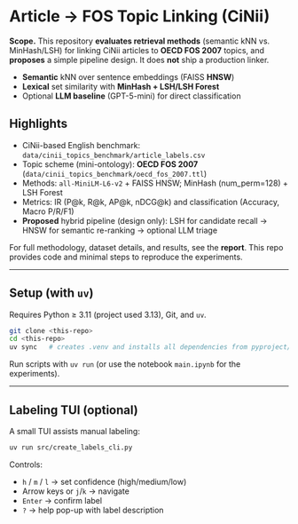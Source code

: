 # Article → FOS Topic Linking (CiNii)

**Scope.** This repository **evaluates retrieval methods** (semantic kNN vs. MinHash/LSH) for linking CiNii articles to **OECD FOS 2007** topics, and **proposes** a simple pipeline design. It does **not** ship a production linker.

* **Semantic** kNN over sentence embeddings (FAISS **HNSW**)
* **Lexical** set similarity with **MinHash + LSH/LSH Forest**
* Optional **LLM baseline** (GPT-5-mini) for direct classification

## Highlights

* CiNii-based English benchmark: `data/cinii_topics_benchmark/article_labels.csv`
* Topic scheme (mini-ontology): **OECD FOS 2007** (`data/cinii_topics_benchmark/oecd_fos_2007.ttl`)
* Methods: `all-MiniLM-L6-v2` + FAISS HNSW; MinHash (num_perm=128) + LSH Forest
* Metrics: IR (P@k, R@k, AP@k, nDCG@k) and classification (Accuracy, Macro P/R/F1)
* **Proposed** hybrid pipeline (design only): LSH for candidate recall → HNSW for semantic re-ranking → optional LLM triage

For full methodology, dataset details, and results, see the **report**. This repo provides code and minimal steps to reproduce the experiments.

---

## Setup (with `uv`)

Requires Python ≥ 3.11 (project used 3.13), Git, and `uv`.

```bash
git clone <this-repo>
cd <this-repo>
uv sync   # creates .venv and installs all dependencies from pyproject/lock
```

Run scripts with `uv run` (or use the notebook `main.ipynb` for the experiments).

---

## Labeling TUI (optional)

A small TUI assists manual labeling:

```bash
uv run src/create_labels_cli.py
```

Controls:

* `h` / `m` / `l` → set confidence (high/medium/low)
* Arrow keys or `j`/`k` → navigate
* `Enter` → confirm label
* `?` → help pop-up with label description
